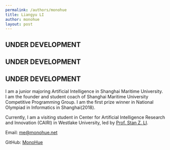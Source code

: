 ```yaml
---
permalink: /authors/monohue
title: Liangyu LI
author: monohue
layout: post
---
```


## UNDER DEVELOPMENT

## UNDER DEVELOPMENT

## UNDER DEVELOPMENT

I am a junior majoring Artificial Intelligence in Shanghai Maritime University. I am the founder and student coach of Shanghai Maritime University Competitive Programming Group. I am the first prize winner in National Olympiad in Informatics in Shanghai(2018).

<!-- more -->

Currently, I am a visiting student in Center for Artificial Intelligence Research and Innovation (CAIRI) in Westlake University, led by [Prof. Stan Z. LI](https://en.westlake.edu.cn/faculty/stanz-li.html).

Email: [me@monohue.net](mailto:me@monohue.net)

GitHub: [MonoHue](https://github.com/MonoHue)

